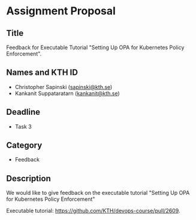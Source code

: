# Assignment Proposal

## Title

Feedback for Executable Tutorial "Setting Up OPA for Kubernetes Policy Enforcement".

## Names and KTH ID

- Christopher Sapinski (sapinski@kth.se)
- Kankanit Suppataratarn (kankanit@kth.se)

## Deadline

- Task 3

## Category

- Feedback

## Description

We would like to give feedback on the executable tutorial "Setting Up OPA for Kubernetes Policy Enforcement"

Executable tutorial: https://github.com/KTH/devops-course/pull/2609.
